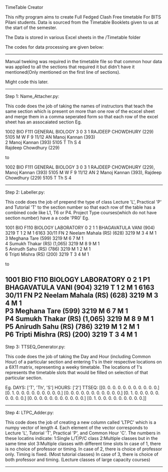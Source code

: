 TimeTable Creator

This nifty program aims to create Full Fedged Clash Free timetable For BITS Pilani students.
Data is sourced from the Timetable Booklets given to us at the start of the semester.

The Data is stored in various Excel sheets in the /Timetable folder

The codes for data processing are given below:

----------------------------------------------------------------------------------------------------------------------------------------------------

Manual tweking was required in the timetable file so that common hour data was applied to all the sections that
required it but didn't have it mentioned(Only mentioned on the first line of sections).

Might code this later.

----------------------------------------------------------------------------------------------------------------------------------------------------

Step 1:
Name_Attacher.py:

This code does the job of taking the names of instructors that teach the same section 
which is present on more than one row of the ecxcel sheet and merge them in a comma seperated
form so that each row of the excel sheet has an assocaiated section
Eg.

1002	BIO F111	GENERAL BIOLOGY	3	0	3	1	RAJDEEP CHOWDHURY (229)	                        5105	M W F	9				11/12    AN
							                        Manoj Kannan (393)							
						                        2	Manoj Kannan (393)	                            5105	T Th S	4				
							                        Rajdeep Chowdhury (229)	

 to

1002	BIO F111	GENERAL BIOLOGY	3	0	3	1	RAJDEEP CHOWDHURY (229), Manoj Kannan (393)	    5105	M W F	9				11/12    AN
						                        2	Manoj Kannan (393), Rajdeep Chowdhury (229)	    5105	T Th S	4

----------------------------------------------------------------------------------------------------------------------------------------------------

Step 2:
Labeller.py:

This code does the job of prepend the type of class Lecture 'L', Practical 'P' and Tutorial 'T'
to the section number so that each row of the table has a combined code like L1, T6 or P4.
Project Type courses(which do not have section number) have a a code 'PR0'
Eg.

1001	BIO F110	BIOLOGY LABORATORY	0	2	1	1	BHAGAVATULA VANI (904)	    3219	T	1 2	M	1	6163	30/11    FN
						                            2	Neelam Mahala (RS) (628)	3219	M	3 4	M	1		
						                            3	Meghana Tare (599)	        3219	M	6 7	M	1		
						                            4	Sumukh Thakar (RS) (1,065)	3219	M	8 9	M	1		
						                            5	Anirudh Sahu (RS) (786)	    3219	M	1 2	M	1		
						                            6	Tripti Mishra (RS) (200)	3219	T	3 4	M	1		

 to

1001	BIO F110	BIOLOGY LABORATORY	0	2	1	P1	BHAGAVATULA VANI (904)	    3219	T	1 2	M	1	6163	30/11    FN
						                            P2	Neelam Mahala (RS) (628)	3219	M	3 4	M	1		
						                            P3	Meghana Tare (599)	        3219	M	6 7	M	1		
						                            P4	Sumukh Thakar (RS) (1,065)	3219	M	8 9	M	1		
						                            P5	Anirudh Sahu (RS) (786)	    3219	M	1 2	M	1		
						                            P6	Tripti Mishra (RS) (200)	3219	T	3 4	M	1	
----------------------------------------------------------------------------------------------------------------------------------------------------

Step 3:
TTSEQ_Generator.py:

This code does the job of taking the Day and Hour (including Common Hour) of a particular section
and entering 1's in their respective locations on a 6X11 matrix, representing a weeky timetable.
The locations of 1's represents the timetable slots that would be filled on selection of that particular section.

Eg.
DAYS:	['T', 'Th', 'S']
HOURS:	['2']
TTSEQ:	[[0. 0. 0. 0. 0. 0. 0. 0. 0. 0. 0.]
 		[0. 1. 0. 0. 0. 0. 0. 0. 0. 0. 0.]
 		[0. 0. 0. 0. 0. 0. 0. 0. 0. 0. 0.]
 		[0. 1. 0. 0. 0. 0. 0. 0. 0. 0. 0.]
 		[0. 0. 0. 0. 0. 0. 0. 0. 0. 0. 0.]
 		[0. 1. 0. 0. 0. 0. 0. 0. 0. 0. 0.]]

----------------------------------------------------------------------------------------------------------------------------------------------------

Step 4:
LTPC_Adder.py:

This code does the job of creating a new column called 'LTPC' which is a numpy vector of length 4.
Each element of the vector corresponds to Lecture 'L', Tutorial 'T', Practical 'P', and Common Hour 'C'.
The numbers in these locatins indicate:
    1:Single L/T/P/C class
    2:Multiple classes but in the same time slot
    3:Multiple classes with different time slots
In case of 1, there is no choice of professor or timing.
In case of 2, there is choice of professor only. Timing is fixed. (Most tutorial classes)
In case of 3, there is choice of both professor and timing. (Lecture classes of large capacity courses)

----------------------------------------------------------------------------------------------------------------------------------------------------

